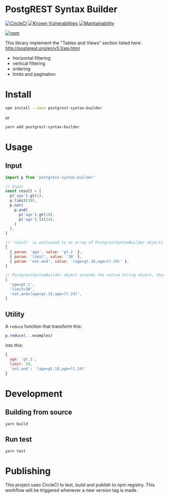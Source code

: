# PostgREST Syntax Builder

[![CircleCI](https://circleci.com/gh/amoshydra/postgrest-syntax-builder.svg?style=svg)](https://circleci.com/gh/amoshydra/postgrest-syntax-builder)
[![Known Vulnerabilities](https://snyk.io/test/github/amoshydra/postgrest-syntax-builder/badge.svg?targetFile=package.json)](https://snyk.io/test/github/amoshydra/postgrest-syntax-builder?targetFile=package.json)
[![Maintainability](https://api.codeclimate.com/v1/badges/45829fe93b3b9e209ba4/maintainability)](https://codeclimate.com/github/amoshydra/postgrest-syntax-builder/maintainability)

[![npm](https://nodei.co/npm/postgrest-syntax-builder.png?downloads=true&downloadRank=true&stars=true)](https://www.npmjs.com/package/postgrest-syntax-builder)

This library implement the "Tables and Views" section listed here: http://postgrest.org/en/v5.1/api.html
- horizontal filtering
- vertical filtering
- ordering
- limits and pagination

# Install
```sh
npm install --save postgrest-syntax-builder
```

or

```sh
yarn add postgrest-syntax-builder
```

# Usage
## Input
```js
import p from 'postgrest-syntax-builder'

// Input
const result = [
  p('age').gt(1),
  p.limit(30),
  p.not(
    p.and(
      p('age').gt(18),
      p('age').lt(24),
    )
  ),
]

// `result` is evaluated to an array of PostgrestSyntaxBuilder objects
[
  { param: 'age', value: 'gt.1' },
  { param: 'limit', value: '30' },
  { param: 'not.and', value: '(age=gt.18,age=lt.24)' },
]

// PostgrestSyntaxBuilder object extends the native String object, thus it can also be treated and used as String
[
  'age=gt.1',
  'limit=30',
  'not.and=(age=gt.18,age=lt.24)',
]
```


## Utility
A `reduce` function that transform this:
```js
p.reduce(...examples)
```

into this:
```js
{
  age: 'gt.1',
  limit: 30,
  'not.and': '(age=gt.18,age=lt.24)'
}
```

# Development

## Building from source
```
yarn build
```

## Run test
```
yarn test
```

# Publishing

This project uses CircleCI to test, build and publish to npm registry. This workflow will be triggered whenever a new version tag is made.
